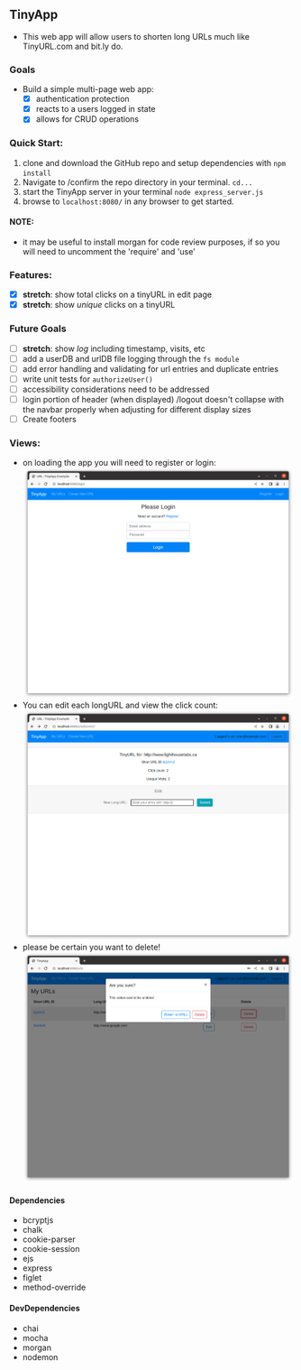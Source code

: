 ## TinyApp

- This web app will allow users to shorten long URLs much like TinyURL.com and bit.ly do.

### Goals
- Build a simple multi-page web app:
  - [x] authentication protection
  - [x] reacts to a users logged in state
  - [x] allows for CRUD operations

### Quick Start:
1. clone and download the GitHub repo and setup dependencies with ```npm install```
2. Navigate to /confirm the repo directory in your terminal. ```cd...```
3. start the TinyApp server in your terminal ```node express_server.js```
4. browse to ```localhost:8080/``` in any browser to get started.

#### NOTE:
- it may be useful to install morgan for code review purposes, if so you will need to uncomment the 'require' and 'use'

### Features:
- [x] **stretch**: show total clicks on a tinyURL in edit page
- [x] **stretch**: show _unique_ clicks on a tinyURL
### Future Goals
- [ ] **stretch**: show _log_ including timestamp, visits, etc 
- [ ] add a userDB and urlDB file logging through the ```fs module```
- [ ] add error handling and validating for url entries and duplicate entries
- [ ] write unit tests for ```authorizeUser()```
- [ ] accessibility considerations need to be addressed
- [ ] login portion of header (when displayed) /logout doesn't collapse with the navbar properly when adjusting for different display sizes
- [ ] Create footers

### Views:
- on loading the app you will need to register or login:
![Login](Screenshot1login.png)
- You can edit each longURL and view the click count:
![edit](Screen3edit.png)
- please be certain you want to delete!
![delete](delete.png)



#### Dependencies
- bcryptjs
- chalk
- cookie-parser
- cookie-session
- ejs
- express 
- figlet
- method-override
#### DevDependencies
- chai
- mocha
- morgan
- nodemon




